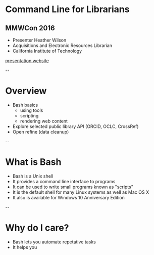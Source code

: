 
# Command Line for Librarians

## MMWCon 2016

+ Presenter Heather Wilson
+ Acquisitions and Electronic Resources Librarian
+ California Institute of Technology

[presentation website](index.html)

--

# Overview

+ Bash basics
    + using tools
    + scripting
    + rendering web content
+ Explore selected public library API (ORCID, OCLC, CrossRef)
+ Open refine (data cleanup)

--

# What is Bash

+ Bash is a Unix shell
+ It provides a command line interface to programs
+ It can be used to write small programs known as "scripts"
+ It is the default shell for many Linux systems as well as Mac OS X
+ It also is available for Windows 10 Anniversary Edition

--

# Why do I care?

+ Bash lets you automate repetative tasks
+ It helps you 

